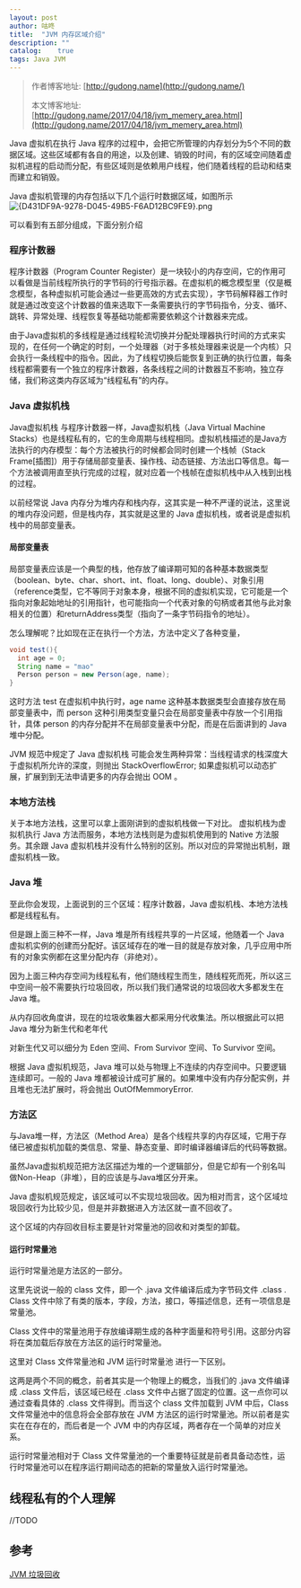 ```yaml
---
layout: post
author: 咕咚
title:  "JVM 内存区域介绍"
description: ""
catalog:    true
tags: Java JVM
---
```

> 作者博客地址: [http://gudong.name](http://gudong.name/)
>
> 本文博客地址: [http://gudong.name/2017/04/18/jvm_memery_area.html](http://gudong.name/2017/04/18/jvm_memery_area.html)

Java 虚拟机在执行 Java 程序的过程中，会把它所管理的内存划分为5个不同的数据区域。这些区域都有各自的用途，以及创建、销毁的时间，有的区域空间随着虚拟机进程的启动而分配，有些区域则是依赖用户线程，他们随着线程的启动和结束而建立和销毁。

Java 虚拟机管理的内存包括以下几个运行时数据区域，如图所示
![{D431DF9A-9278-D045-49B5-F6AD12BC9FE9}.png](http://upload-images.jianshu.io/upload_images/588640-f0dd01b0f16bef6b.png?imageMogr2/auto-orient/strip%7CimageView2/2/w/1240)

可以看到有五部分组成，下面分别介绍

### 程序计数器 
程序计数器（Program Counter Register）是一块较小的内存空间，它的作用可以看做是当前线程所执行的字节码的行号指示器。在虚拟机的概念模型里（仅是概念模型，各种虚拟机可能会通过一些更高效的方式去实现），字节码解释器工作时就是通过改变这个计数器的值来选取下一条需要执行的字节码指令，分支、循环、跳转、异常处理、线程恢复等基础功能都需要依赖这个计数器来完成。

由于Java虚拟机的多线程是通过线程轮流切换并分配处理器执行时间的方式来实现的，在任何一个确定的时刻，一个处理器（对于多核处理器来说是一个内核）只会执行一条线程中的指令。因此，为了线程切换后能恢复到正确的执行位置，每条线程都需要有一个独立的程序计数器，各条线程之间的计数器互不影响，独立存储，我们称这类内存区域为“线程私有”的内存。

### Java 虚拟机栈
Java虚拟机栈 与程序计数器一样，Java虚拟机栈（Java Virtual Machine Stacks）也是线程私有的，它的生命周期与线程相同。虚拟机栈描述的是Java方法执行的内存模型：每个方法被执行的时候都会同时创建一个栈帧（Stack Frame[插图]）用于存储局部变量表、操作栈、动态链接、方法出口等信息。每一个方法被调用直至执行完成的过程，就对应着一个栈帧在虚拟机栈中从入栈到出栈的过程。

以前经常说 Java 内存分为堆内存和栈内存，这其实是一种不严谨的说法，这里说的堆内存没问题，但是栈内存，其实就是这里的 Java 虚拟机栈，或者说是虚拟机栈中的局部变量表。

#### 局部变量表

局部变量表应该是一个典型的栈，他存放了编译期可知的各种基本数据类型（boolean、byte、char、short、int、float、long、double）、对象引用（reference类型，它不等同于对象本身，根据不同的虚拟机实现，它可能是一个指向对象起始地址的引用指针，也可能指向一个代表对象的句柄或者其他与此对象相关的位置）和returnAddress类型（指向了一条字节码指令的地址）。

怎么理解呢？比如现在正在执行一个方法，方法中定义了各种变量，

```java
void test(){
  int age = 0;
  String name = "mao"
  Person person = new Person(age, name);
}
```

这时方法 test 在虚拟机中执行时，age name 这种基本数据类型会直接存放在局部变量表中，而 person 这种引用类型变量只会在局部变量表中存放一个引用指针，具体 person 的内存分配并不在局部变量表中分配，而是在后面讲到的 Java 堆中分配。 

JVM 规范中规定了 Java 虚拟机栈 可能会发生两种异常：当线程请求的栈深度大于虚拟机所允许的深度，则抛出 StackOverflowError; 如果虚拟机可以动态扩展，扩展到到无法申请更多的内存会抛出 OOM 。

### 本地方法栈

关于本地方法栈，这里可以拿上面刚讲到的虚拟机栈做一下对比。
虚拟机栈为虚拟机执行 Java 方法而服务，本地方法栈则是为虚拟机使用到的 Native 方法服务。其余跟 Java 虚拟机栈并没有什么特别的区别。所以对应的异常抛出机制，跟虚拟机栈一致。

### Java 堆
至此你会发现，上面说到的三个区域：程序计数器，Java 虚拟机栈、本地方法栈都是线程私有。

但是跟上面三种不一样，Java 堆是所有线程共享的一片区域，他随着一个 Java 虚拟机实例的创建而分配好。该区域存在的唯一目的就是存放对象，几乎应用中所有的对象实例都在这里分配内存（非绝对）。

因为上面三种内存空间为线程私有，他们随线程生而生，随线程死而死，所以这三中空间一般不需要执行垃圾回收，所以我们我们通常说的垃圾回收大多都发生在 Java 堆。

从内存回收角度讲，现在的垃圾收集器大都采用分代收集法。所以根据此可以把 Java 堆分为新生代和老年代

对新生代又可以细分为 Eden 空间、From Survivor 空间、To Survivor 空间。

根据 Java 虚拟机规范，Java 堆可以处与物理上不连续的内存空间中。只要逻辑连续即可。一般的 Java 堆都被设计成可扩展的。如果堆中没有内存分配实例，并且堆也无法扩展时，将会抛出 OutOfMemmoryError.

### 方法区
与Java堆一样，方法区（Method Area）是各个线程共享的内存区域，它用于存储已被虚拟机加载的类信息、常量、静态变量、即时编译器编译后的代码等数据。

虽然Java虚拟机规范把方法区描述为堆的一个逻辑部分，但是它却有一个别名叫做Non-Heap（非堆），目的应该是与Java堆区分开来。

Java 虚拟机规范规定，该区域可以不实现垃圾回收。因为相对而言，这个区域垃圾回收行为比较少见，但是并非数据进入方法区就一直不回收了。

这个区域的内存回收目标主要是针对常量池的回收和对类型的卸载。

#### 运行时常量池

运行时常量池是方法区的一部分。

这里先说说一般的 class 文件，即一个 .java 文件编译后成为字节码文件 .class . Class 文件中除了有类的版本，字段，方法，接口，等描述信息，还有一项信息是常量池。

Class 文件中的常量池用于存放编译期生成的各种字面量和符号引用。这部分内容将在类加载后存放在方法区的运行时常量池。

这里对 Class 文件常量池和 JVM 运行时常量池 进行一下区别。

这两是两个不同的概念，前者其实是一个物理上的概念，当我们的 .java 文件编译成 .class 文件后，该区域已经在 .class 文件中占据了固定的位置。这一点你可以通过查看具体的 .class 文件得到。而当这个 class 文件加载到 JVM 中后，Class 文件常量池中的信息将会全部存放在 JVM 方法区的运行时常量池。所以前者是实实在在存在的，而后者是一个 JVM 中的内存区域，两者存在一个简单的对应关系。

运行时常量池相对于 Class 文件常量池的一个重要特征就是前者具备动态性，运行时常量池可以在程序运行期间动态的把新的常量放入运行时常量池。

## 线程私有的个人理解
//TODO

## 参考
[JVM 垃圾回收](https://zhuanlan.zhihu.com/p/26386634)